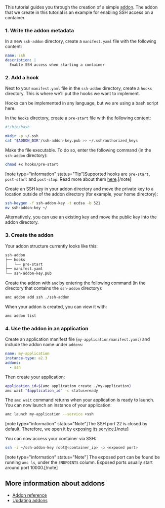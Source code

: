 This tutorial guides you through the creation of a simple [addon](https://discourse.ubuntu.com/t/managing-addons/17759). The addon that we create in this tutorial is an example for enabling SSH access on a container.

### 1. Write the addon metadata
In a new `ssh-addon` directory, create a `manifest.yaml` file with the following content:
```yaml
name: ssh
description: |
  Enable SSH access when starting a container
```

### 2. Add a hook
Next to your `manifest.yaml` file in the `ssh-addon` directory, create a `hooks` directory. This is where we'll put the hooks we want to implement.

Hooks can be implemented in any language, but we are using a bash script here.

In the `hooks` directory, create a `pre-start` file with the following content:

```bash
#!/bin/bash

mkdir -p ~/.ssh
cat "$ADDON_DIR"/ssh-addon-key.pub >> ~/.ssh/authorized_keys
```

Make the file executable. To do so, enter the following command (in the `ssh-addon` directory):
```bash
chmod +x hooks/pre-start
```

[note type="information" status="Tip"]Supported hooks are `pre-start`, `post-start` and `post-stop`. Read more about them [here](https://discourse.ubuntu.com/t/addons/25293#hooks).[/note]

Create an SSH key in your addon directory and move the private key to a location outside of the addon directory (for example, your home directory):
```bash
ssh-keygen -f ssh-addon-key -t ecdsa -b 521
mv ssh-addon-key ~/
```
Alternatively, you can use an existing key and move the public key into the addon directory.

### 3. Create the addon
Your addon structure currently looks like this:
```bash
ssh-addon
├── hooks
│   └── pre-start
├── manifest.yaml
└── ssh-addon-key.pub
```

Create the addon with `amc` by entering the following command (in the directory that contains the `ssh-addon` directory):
```bash
amc addon add ssh ./ssh-addon
```

When your addon is created, you can view it with:
```bash
amc addon list
```

### 4. Use the addon in an application
Create an application manifest file (`my-application/manifest.yaml`) and include the addon name under `addons`:

```yaml
name: my-application
instance-type: a2.3
addons:
  - ssh
```

Then create your application:
```bash
application_id=$(amc application create ./my-application)
amc wait "$application_id" -c status=ready
```

The `amc wait` command returns when your application is ready to launch. You can now launch an instance of your application:
```bash
amc launch my-application --service +ssh
```

[note type="information" status="Note"]The SSH port 22 is closed by default. Therefore, we open it by [exposing its service](https://anbox-cloud.io/docs/howto/container/expose-services).[/note]

You can now access your container via SSH:
```bash
ssh -i ~/ssh-addon-key root@<container_ip> -p <exposed port>
```

[note type="information" status="Note"] The exposed port can be found be running `amc ls`, under the `ENDPOINTS` column. Exposed ports usually start around port 10000.[/note]

## More information about addons

* [Addon reference](https://discourse.ubuntu.com/t/addons/25293)
* [Updating addons](https://discourse.ubuntu.com/t/update-addons/25286)
